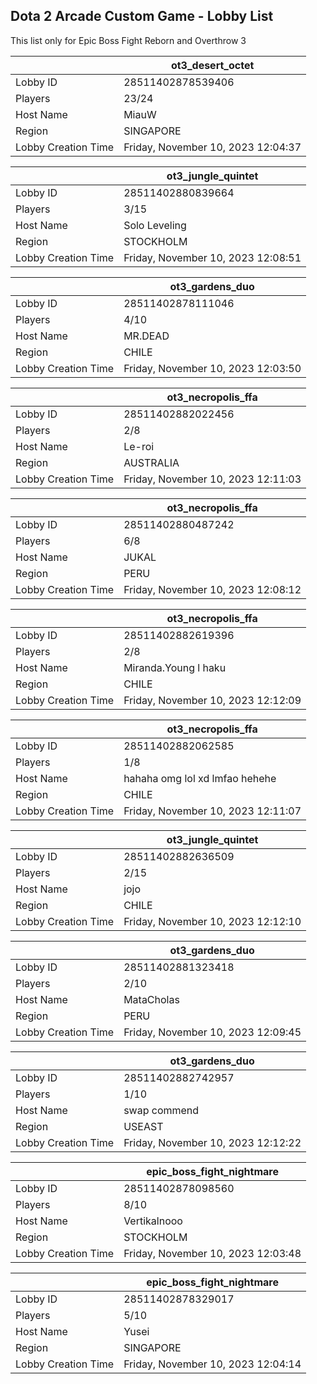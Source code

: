 ## Dota 2 Arcade Custom Game - Lobby List

This list only for Epic Boss Fight Reborn and Overthrow 3

|  | ot3_desert_octet |
| ------ | ------ |
| Lobby ID | 28511402878539406 |
| Players | 23/24 |
| Host Name | MiauW |
| Region | SINGAPORE |
| Lobby Creation Time | Friday, November 10, 2023 12:04:37 |


|  | ot3_jungle_quintet |
| ------ | ------ |
| Lobby ID | 28511402880839664 |
| Players | 3/15 |
| Host Name | Solo Leveling |
| Region | STOCKHOLM |
| Lobby Creation Time | Friday, November 10, 2023 12:08:51 |


|  | ot3_gardens_duo |
| ------ | ------ |
| Lobby ID | 28511402878111046 |
| Players | 4/10 |
| Host Name | MR.DEAD |
| Region | CHILE |
| Lobby Creation Time | Friday, November 10, 2023 12:03:50 |


|  | ot3_necropolis_ffa |
| ------ | ------ |
| Lobby ID | 28511402882022456 |
| Players | 2/8 |
| Host Name | Le-roi |
| Region | AUSTRALIA |
| Lobby Creation Time | Friday, November 10, 2023 12:11:03 |


|  | ot3_necropolis_ffa |
| ------ | ------ |
| Lobby ID | 28511402880487242 |
| Players | 6/8 |
| Host Name | JUKAL |
| Region | PERU |
| Lobby Creation Time | Friday, November 10, 2023 12:08:12 |


|  | ot3_necropolis_ffa |
| ------ | ------ |
| Lobby ID | 28511402882619396 |
| Players | 2/8 |
| Host Name | Miranda.Young l haku |
| Region | CHILE |
| Lobby Creation Time | Friday, November 10, 2023 12:12:09 |


|  | ot3_necropolis_ffa |
| ------ | ------ |
| Lobby ID | 28511402882062585 |
| Players | 1/8 |
| Host Name | hahaha omg lol xd lmfao hehehe |
| Region | CHILE |
| Lobby Creation Time | Friday, November 10, 2023 12:11:07 |


|  | ot3_jungle_quintet |
| ------ | ------ |
| Lobby ID | 28511402882636509 |
| Players | 2/15 |
| Host Name | jojo |
| Region | CHILE |
| Lobby Creation Time | Friday, November 10, 2023 12:12:10 |


|  | ot3_gardens_duo |
| ------ | ------ |
| Lobby ID | 28511402881323418 |
| Players | 2/10 |
| Host Name | MataCholas |
| Region | PERU |
| Lobby Creation Time | Friday, November 10, 2023 12:09:45 |


|  | ot3_gardens_duo |
| ------ | ------ |
| Lobby ID | 28511402882742957 |
| Players | 1/10 |
| Host Name | swap commend |
| Region | USEAST |
| Lobby Creation Time | Friday, November 10, 2023 12:12:22 |


|  | epic_boss_fight_nightmare |
| ------ | ------ |
| Lobby ID | 28511402878098560 |
| Players | 8/10 |
| Host Name | Vertikalnooo |
| Region | STOCKHOLM |
| Lobby Creation Time | Friday, November 10, 2023 12:03:48 |


|  | epic_boss_fight_nightmare |
| ------ | ------ |
| Lobby ID | 28511402878329017 |
| Players | 5/10 |
| Host Name | Yusei |
| Region | SINGAPORE |
| Lobby Creation Time | Friday, November 10, 2023 12:04:14 |


